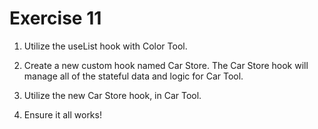 # Exercise 11

1. Utilize the useList hook with Color Tool.

2. Create a new custom hook named Car Store. The Car Store hook will manage all of the stateful data and logic for Car Tool.

3. Utilize the new Car Store hook, in Car Tool.

4. Ensure it all works!
